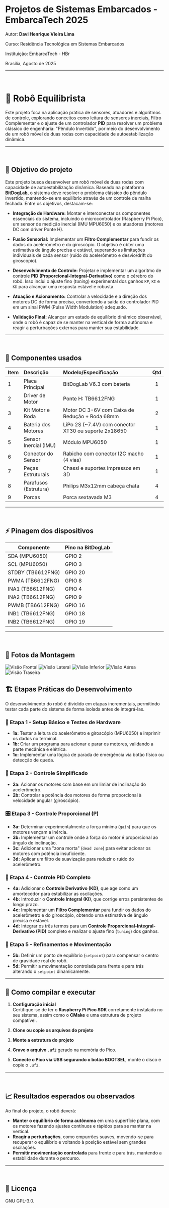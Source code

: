 # Projetos de Sistemas Embarcados - EmbarcaTech 2025

Autor: **Davi Henrique Vieira Lima**

Curso: Residência Tecnológica em Sistemas Embarcados

Instituição: EmbarcaTech - HBr

Brasília, Agosto de 2025

---
<br>

# 🚀 Robô Equilibrista
Este projeto foca na aplicação prática de sensores, atuadores e algoritmos de controle, explorando conceitos como leitura de sensores inerciais, Filtro Complementar e o ajuste de um controlador **PID** para resolver um problema clássico de engenharia: "Pêndulo Invertido", por meio do desenvolvimento de um robô móvel de duas rodas com capacidade de autoestabilização dinâmica.

---
<br>

## 🎯 Objetivo do projeto

Este projeto busca desenvolver um robô móvel de duas rodas com capacidade de autoestabilização dinâmica. Baseado na plataforma **BitDogLab**, o sistema deve resolver o problema clássico do pêndulo invertido, mantendo-se em equilíbrio através de um controle de malha fechada. Entre os objetivos, destacam-se:

* **Integração de Hardware:** Montar e interconectar os componentes essenciais do sistema, incluindo o microcontrolador (Raspberry Pi Pico), um sensor de medição inercial (IMU MPU6050) e os atuadores (motores DC com driver Ponte H).

* **Fusão Sensorial:** Implementar um **Filtro Complementar** para fundir os dados do acelerômetro e do giroscópio. O objetivo é obter uma estimativa de ângulo precisa e estável, superando as limitações individuais de cada sensor (ruído do acelerômetro e desvio/drift do giroscópio).

* **Desenvolvimento de Controle:** Projetar e implementar um algoritmo de controle **PID (Proporcional-Integral-Derivativo)** como o cérebro do robô. Isso inclui o ajuste fino (*tuning*) experimental dos ganhos `KP`, `KI` e `KD` para alcançar uma resposta estável e robusta.

* **Atuação e Acionamento:** Controlar a velocidade e a direção dos motores DC de forma precisa, convertendo a saída do controlador PID em um sinal PWM (Pulse Width Modulation) adequado.

* **Validação Final:** Alcançar um estado de equilíbrio dinâmico observável, onde o robô é capaz de se manter na vertical de forma autônoma e reagir a perturbações externas para manter sua estabilidade.

---
<br>

## 🧩 Componentes usados

| Item | Descrição                                             | Modelo/Especificação                                       | Qtd |
| :--- | :------------------------------------------------------ | :--------------------------------------------------------- | :-: |
| 1    | Placa Principal                                         | BitDogLab V6.3 com bateria                                 |  1  |
| 2    | Driver de Motor                                         | Ponte H: TB6612FNG             |  1  |
| 3    | Kit Motor e Roda                                        | Motor DC 3-6V com Caixa de Redução + Roda 68mm             |  2  |
| 4    | Bateria dos Motores                                     | LiPo 2S (~7.4V) com conector XT30 ou suporte 2x18650        |  1  |
| 5    | Sensor Inercial (IMU)                                   | Módulo MPU6050                          |  1  |
| 6    | Conector do Sensor                                      | Rabicho com conector I2C macho (4 vias)                    |  1  |
| 7   | Peças Estruturais                                       | Chassi e suportes impressos em 3D                          |  1  |
| 8   | Parafusos (Estrutura)                                   | Philips M3x12mm cabeça chata                               |  4  |
| 9   | Porcas                                                  | Porca sextavada M3                                         |  4  |

---
<br>

## ⚡ Pinagem dos dispositivos

| Componente                      | Pino na BitDogLab             |
| ------------------------------- | ----------------------------- |
| SDA (MPU6050)                   | GPIO 2                        |
| SCL (MPU6050)                   | GPIO 3                        |
| STDBY (TB6612FNG)               | GPIO 20                       |
| PWMA (TB6612FNG)                | GPIO 8                        |
| INA1 (TB6612FNG)                | GPIO 4                        |
| INA2 (TB6612FNG)                | GPIO 9                        |
| PWMB (TB6612FNG)                | GPIO 16                       |
| INB1 (TB6612FNG)                | GPIO 18                       |
| INB2 (TB6612FNG)                | GPIO 19                       |

---
<br>

## 📸 Fotos da Montagem
![Visão Frontal](./imgs/visão_frontal.jpeg)
![Visão Lateral](./imgs/visão_lateral.jpeg)
![Visão Inferior](./imgs/visão_inferior.jpeg)
![Visão Aérea](./imgs/visão_aérea.jpeg)
![Visão Traseira](./imgs/visão_traseira.jpeg)

## 🏗️ Etapas Práticas do Desenvolvimento

O desenvolvimento do robô é dividido em etapas incrementais, permitindo testar cada parte do sistema de forma isolada antes de integrá-las.

### 🧪 Etapa 1 - Setup Básico e Testes de Hardware
-   **1a:** Testar a leitura do acelerômetro e giroscópio (MPU6050) e imprimir os dados no terminal.
-   **1b:** Criar um programa para acionar e parar os motores, validando a parte mecânica e elétrica.
-   **1c:** Implementar uma lógica de parada de emergência via botão físico ou detecção de queda.

### 🔢 Etapa 2 - Controle Simplificado
-   **2a:** Acionar os motores com base em um limiar de inclinação do acelerômetro.
-   **2b:** Controlar a potência dos motores de forma proporcional à velocidade angular (giroscópio).

### 🎛️ Etapa 3 - Controle Proporcional (P)
-   **3a:** Determinar experimentalmente a força mínima (`gain`) para que os motores vençam a inércia.
-   **3b:** Implementar um controle onde a força do motor é proporcional ao ângulo de inclinação.
-   **3c:** Adicionar uma "zona morta" (`dead zone`) para evitar acionar os motores com potência insuficiente.
-   **3d:** Aplicar um filtro de suavização para reduzir o ruído do acelerômetro.

### 🧠 Etapa 4 - Controle PID Completo
-   **4a:** Adicionar o **Controle Derivativo (KD)**, que age como um amortecedor para estabilizar as oscilações.
-   **4b:** Introduzir o **Controle Integral (KI)**, que corrige erros persistentes de longo prazo.
-   **4c:** Implementar um **Filtro Complementar** para fundir os dados do acelerômetro e do giroscópio, obtendo uma estimativa de ângulo precisa e estável.
-   **4d:** Integrar os três termos para um **Controle Proporcional-Integral-Derivativo (PID)** completo e realizar o ajuste fino (`tuning`) dos ganhos.

### 🚀 Etapa 5 - Refinamentos e Movimentação
-   **5b:** Definir um ponto de equilíbrio (`setpoint`) para compensar o centro de gravidade real do robô.
-   **5d:** Permitir a movimentação controlada para frente e para trás alterando o `setpoint` dinamicamente.

---

## 🧪 Como compilar e executar

1. **Configuração inicial**  
   Certifique-se de ter o **Raspberry Pi Pico SDK** corretamente instalado no seu sistema, assim como o **CMake** e uma estrutura de projeto compatível.

2. **Clone ou copie os arquivos do projeto**

3. **Monte a estrutura do projeto**

4. **Grave o arquivo `.uf2`** gerado na memória do Pico.

5. **Conecte o Pico via USB segurando o botão BOOTSEL**, monte o disco e copie o `.uf2`.

---
<br>

## 📈 Resultados esperados ou observados

Ao final do projeto, o robô deverá:

* **Manter o equilíbrio de forma autônoma** em uma superfície plana, com os motores fazendo ajustes contínuos e rápidos para se manter na vertical.
* **Reagir a perturbações**, como empurrões suaves, movendo-se para recuperar o equilíbrio e voltando à posição estável sem grandes oscilações.
* **Permitir movimentação controlada** para frente e para trás, mantendo a estabilidade durante o percurso.

---
<br>

## 📜 Licença
GNU GPL-3.0.